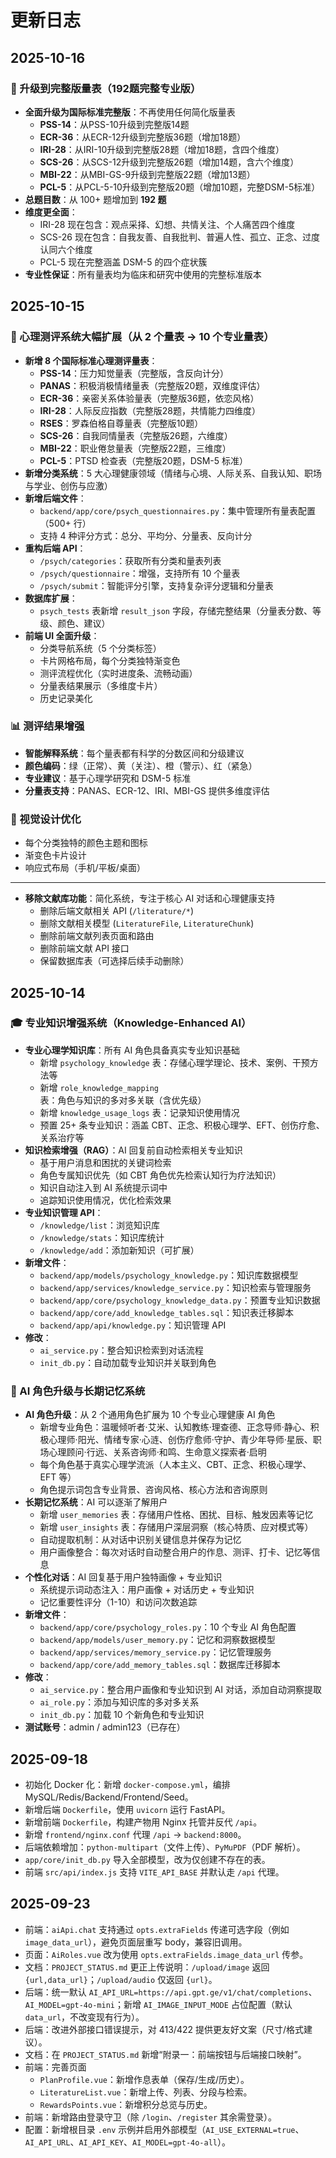 # 更新日志

## 2025-10-16
### 🔬 升级到完整版量表（192题完整专业版）
- **全面升级为国际标准完整版**：不再使用任何简化版量表
  - **PSS-14**：从PSS-10升级到完整版14题
  - **ECR-36**：从ECR-12升级到完整版36题（增加18题）
  - **IRI-28**：从IRI-10升级到完整版28题（增加18题，含四个维度）
  - **SCS-26**：从SCS-12升级到完整版26题（增加14题，含六个维度）
  - **MBI-22**：从MBI-GS-9升级到完整版22题（增加13题）
  - **PCL-5**：从PCL-5-10升级到完整版20题（增加10题，完整DSM-5标准）
- **总题目数**：从 100+ 题增加到 **192 题**
- **维度更全面**：
  - IRI-28 现在包含：观点采择、幻想、共情关注、个人痛苦四个维度
  - SCS-26 现在包含：自我友善、自我批判、普遍人性、孤立、正念、过度认同六个维度
  - PCL-5 现在完整涵盖 DSM-5 的四个症状簇
- **专业性保证**：所有量表均为临床和研究中使用的完整标准版本

## 2025-10-15

### 🎯 心理测评系统大幅扩展（从 2 个量表 → 10 个专业量表）
- **新增 8 个国际标准心理测评量表**：
  - **PSS-14**：压力知觉量表（完整版，含反向计分）
  - **PANAS**：积极消极情绪量表（完整版20题，双维度评估）
  - **ECR-36**：亲密关系体验量表（完整版36题，依恋风格）
  - **IRI-28**：人际反应指数（完整版28题，共情能力四维度）
  - **RSES**：罗森伯格自尊量表（完整版10题）
  - **SCS-26**：自我同情量表（完整版26题，六维度）
  - **MBI-22**：职业倦怠量表（完整版22题，三维度）
  - **PCL-5**：PTSD 检查表（完整版20题，DSM-5 标准）
- **新增分类系统**：5 大心理健康领域（情绪与心境、人际关系、自我认知、职场与学业、创伤与应激）
- **新增后端文件**：
  - `backend/app/core/psych_questionnaires.py`：集中管理所有量表配置（500+ 行）
  - 支持 4 种评分方式：总分、平均分、分量表、反向计分
- **重构后端 API**：
  - `/psych/categories`：获取所有分类和量表列表
  - `/psych/questionnaire`：增强，支持所有 10 个量表
  - `/psych/submit`：智能评分引擎，支持复杂评分逻辑和分量表
- **数据库扩展**：
  - `psych_tests` 表新增 `result_json` 字段，存储完整结果（分量表分数、等级、颜色、建议）
- **前端 UI 全面升级**：
  - 分类导航系统（5 个分类标签）
  - 卡片网格布局，每个分类独特渐变色
  - 测评流程优化（实时进度条、流畅动画）
  - 分量表结果展示（多维度卡片）
  - 历史记录美化

### 📊 测评结果增强
- **智能解释系统**：每个量表都有科学的分数区间和分级建议
- **颜色编码**：绿（正常）、黄（关注）、橙（警示）、红（紧急）
- **专业建议**：基于心理学研究和 DSM-5 标准
- **分量表支持**：PANAS、ECR-12、IRI、MBI-GS 提供多维度评估

### 🎨 视觉设计优化
- 每个分类独特的颜色主题和图标
- 渐变色卡片设计
- 响应式布局（手机/平板/桌面）

---

- **移除文献库功能**：简化系统，专注于核心 AI 对话和心理健康支持
  - 删除后端文献相关 API (`/literature/*`)
  - 删除文献相关模型 (`LiteratureFile`, `LiteratureChunk`)
  - 删除前端文献列表页面和路由
  - 删除前端文献 API 接口
  - 保留数据库表（可选择后续手动删除）

## 2025-10-14

### 🎓 专业知识增强系统（Knowledge-Enhanced AI）
- **专业心理学知识库**：所有 AI 角色具备真实专业知识基础
  - 新增 `psychology_knowledge` 表：存储心理学理论、技术、案例、干预方法等
  - 新增 `role_knowledge_mapping` 表：角色与知识的多对多关联（含优先级）
  - 新增 `knowledge_usage_logs` 表：记录知识使用情况
  - 预置 25+ 条专业知识：涵盖 CBT、正念、积极心理学、EFT、创伤疗愈、关系治疗等
- **知识检索增强（RAG）**：AI 回复前自动检索相关专业知识
  - 基于用户消息和困扰的关键词检索
  - 角色专属知识优先（如 CBT 角色优先检索认知行为疗法知识）
  - 知识自动注入到 AI 系统提示词中
  - 追踪知识使用情况，优化检索效果
- **专业知识管理 API**：
  - `/knowledge/list`：浏览知识库
  - `/knowledge/stats`：知识库统计
  - `/knowledge/add`：添加新知识（可扩展）
- **新增文件**：
  - `backend/app/models/psychology_knowledge.py`：知识库数据模型
  - `backend/app/services/knowledge_service.py`：知识检索与管理服务
  - `backend/app/core/psychology_knowledge_data.py`：预置专业知识数据
  - `backend/app/core/add_knowledge_tables.sql`：知识表迁移脚本
  - `backend/app/api/knowledge.py`：知识管理 API
- **修改**：
  - `ai_service.py`：整合知识检索到对话流程
  - `init_db.py`：自动加载专业知识并关联到角色

### 🧠 AI 角色升级与长期记忆系统
- **AI 角色升级**：从 2 个通用角色扩展为 10 个专业心理健康 AI 角色
  - 新增专业角色：温暖倾听者·艾米、认知教练·理查德、正念导师·静心、积极心理师·阳光、情绪专家·心涟、创伤疗愈师·守护、青少年导师·星辰、职场心理顾问·行远、关系咨询师·和鸣、生命意义探索者·启明
  - 每个角色基于真实心理学流派（人本主义、CBT、正念、积极心理学、EFT 等）
  - 角色提示词包含专业背景、咨询风格、核心方法和咨询原则
- **长期记忆系统**：AI 可以逐渐了解用户
  - 新增 `user_memories` 表：存储用户性格、困扰、目标、触发因素等记忆
  - 新增 `user_insights` 表：存储用户深层洞察（核心特质、应对模式等）
  - 自动提取机制：从对话中识别关键信息并保存为记忆
  - 用户画像整合：每次对话时自动整合用户的作息、测评、打卡、记忆等信息
- **个性化对话**：AI 回复基于用户独特画像 + 专业知识
  - 系统提示词动态注入：用户画像 + 对话历史 + 专业知识
  - 记忆重要性评分（1-10）和访问次数追踪
- **新增文件**：
  - `backend/app/core/psychology_roles.py`：10 个专业 AI 角色配置
  - `backend/app/models/user_memory.py`：记忆和洞察数据模型
  - `backend/app/services/memory_service.py`：记忆管理服务
  - `backend/app/core/add_memory_tables.sql`：数据库迁移脚本
- **修改**：
  - `ai_service.py`：整合用户画像和专业知识到 AI 对话，添加自动洞察提取
  - `ai_role.py`：添加与知识库的多对多关系
  - `init_db.py`：加载 10 个新角色和专业知识
- **测试账号**：admin / admin123（已存在）

## 2025-09-18
- 初始化 Docker 化：新增 `docker-compose.yml`，编排 MySQL/Redis/Backend/Frontend/Seed。
- 新增后端 `Dockerfile`，使用 `uvicorn` 运行 FastAPI。
- 新增前端 `Dockerfile`，构建产物用 Nginx 托管并反代 `/api`。
- 新增 `frontend/nginx.conf` 代理 `/api` → `backend:8000`。
- 后端依赖增加：`python-multipart`（文件上传）、`PyMuPDF`（PDF 解析）。
- `app/core/init_db.py` 导入全部模型，改为仅创建不存在的表。
- 前端 `src/api/index.js` 支持 `VITE_API_BASE` 并默认走 `/api` 代理。

## 2025-09-23
- 前端：`aiApi.chat` 支持通过 `opts.extraFields` 传递可选字段（例如 `image_data_url`），避免页面层重写 body，兼容旧调用。
- 页面：`AiRoles.vue` 改为使用 `opts.extraFields.image_data_url` 传参。
- 文档：`PROJECT_STATUS.md` 更正上传说明：`/upload/image` 返回 `{url,data_url}`；`/upload/audio` 仅返回 `{url}`。
 - 后端：统一默认 `AI_API_URL=https://api.gpt.ge/v1/chat/completions`、`AI_MODEL=gpt-4o-mini`；新增 `AI_IMAGE_INPUT_MODE` 占位配置（默认 `data_url`，不改变现有行为）。
 - 后端：改进外部接口错误提示，对 413/422 提供更友好文案（尺寸/格式建议）。
 - 文档：在 `PROJECT_STATUS.md` 新增“附录一：前端按钮与后端接口映射”。
 - 前端：完善页面
   - `PlanProfile.vue`：新增作息表单（保存/生成/历史）。
   - `LiteratureList.vue`：新增上传、列表、分段与检索。
   - `RewardsPoints.vue`：新增积分总览与历史。
 - 前端：新增路由登录守卫（除 `/login`、`/register` 其余需登录）。
 - 配置：新增根目录 `.env` 示例并启用外部模型（`AI_USE_EXTERNAL=true`、`AI_API_URL`、`AI_API_KEY`、`AI_MODEL=gpt-4o-all`）。

